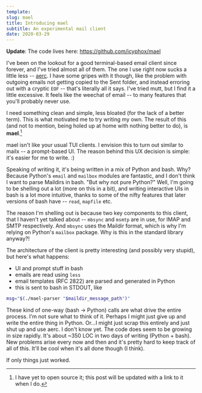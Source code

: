 ```yaml
---
template:
slug: mael
title: Introducing mael
subtitle: An experimental mail client
date: 2020-03-29
---
```


**Update**: The code lives here: https://github.com/icyphox/mael

I've been on the lookout for a good terminal-based email client since
forever, and I've tried almost all of them. The one I use right now
sucks a little less -- [aerc](https://git.sr.ht/~sircmpwn/aerc). I have
some gripes with it though, like the problem with outgoing emails not
getting copied to the Sent folder, and instead erroring out with
a cryptic `EOF` -- that's literally all it says.
I've tried mutt, but I find it a little excessive. It feels like the
weechat of email -- to many features that you'll probably never use.

I need something clean and simple, less bloated (for the lack of
a better term). This is what motivated me to try writing my own. The
result of this (and not to mention, being holed up at home with nothing
better to do), is **mael**.[^oss]

[^oss]: I have yet to open source it; this post will be updated with
    a link to it when I do.

mael isn't like your usual TUI clients. I envision this to turn out
similar to mailx -- a prompt-based UI. The reason behind this UX decision
is simple: it's easier for me to write. :)

Speaking of writing it, it's being written in a mix of Python and bash.
Why? Because Python's `email` and `mailbox` modules are fantastic, and
I don't think I want to parse Maildirs in bash. "But why not pure
Python?" Well, I'm going to be shelling out a lot (more on this in a bit), 
and writing interactive UIs in bash is a lot more intuitive, thanks to
some of the nifty features that later versions of bash have -- `read`,
`mapfile` etc.

The reason I'm shelling out is because two key components to this
client, that I haven't yet talked about -- `mbsync` and `msmtp` are in
use, for IMAP and SMTP respectively. And `mbsync` uses the Maildir
format, which is why I'm relying on Python's `mailbox` package. Why is
this in the standard library anyway?!

The architecture of the client is pretty interesting (and possibly very
stupid), but here's what happens:

- UI and prompt stuff in bash
- emails are read using `less`
- email templates (RFC 2822) are parsed and generated in Python
- this is sent to bash in STDOUT, like

```sh
msg="$(./mael-parser "$maildir_message_path")"
```

These kind of one-way (bash -> Python) calls are what drive the entire
process. I'm not sure what to think of it. Perhaps I might just give up
and write the entire thing in Python.
Or...I might just scrap this entirely and just shut up and use aerc.
I don't know yet. The code does seem to be growing in size rapidly. It's
about ~350 LOC in two days of writing (Python + bash). New problems
arise every now and then and it's pretty hard to keep track of all of
this. It'll be cool when it's all done though (I think).

If only things just worked.
